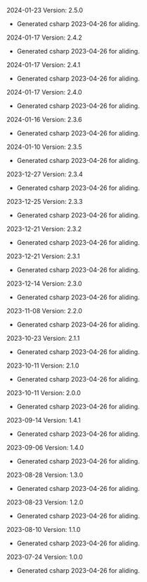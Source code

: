 2024-01-23 Version: 2.5.0
- Generated csharp 2023-04-26 for aliding.

2024-01-17 Version: 2.4.2
- Generated csharp 2023-04-26 for aliding.

2024-01-17 Version: 2.4.1
- Generated csharp 2023-04-26 for aliding.

2024-01-17 Version: 2.4.0
- Generated csharp 2023-04-26 for aliding.

2024-01-16 Version: 2.3.6
- Generated csharp 2023-04-26 for aliding.

2024-01-10 Version: 2.3.5
- Generated csharp 2023-04-26 for aliding.

2023-12-27 Version: 2.3.4
- Generated csharp 2023-04-26 for aliding.

2023-12-25 Version: 2.3.3
- Generated csharp 2023-04-26 for aliding.

2023-12-21 Version: 2.3.2
- Generated csharp 2023-04-26 for aliding.

2023-12-21 Version: 2.3.1
- Generated csharp 2023-04-26 for aliding.

2023-12-14 Version: 2.3.0
- Generated csharp 2023-04-26 for aliding.

2023-11-08 Version: 2.2.0
- Generated csharp 2023-04-26 for aliding.

2023-10-23 Version: 2.1.1
- Generated csharp 2023-04-26 for aliding.

2023-10-11 Version: 2.1.0
- Generated csharp 2023-04-26 for aliding.

2023-10-11 Version: 2.0.0
- Generated csharp 2023-04-26 for aliding.

2023-09-14 Version: 1.4.1
- Generated csharp 2023-04-26 for aliding.

2023-09-06 Version: 1.4.0
- Generated csharp 2023-04-26 for aliding.

2023-08-28 Version: 1.3.0
- Generated csharp 2023-04-26 for aliding.

2023-08-23 Version: 1.2.0
- Generated csharp 2023-04-26 for aliding.

2023-08-10 Version: 1.1.0
- Generated csharp 2023-04-26 for aliding.

2023-07-24 Version: 1.0.0
- Generated csharp 2023-04-26 for aliding.

